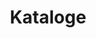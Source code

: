---
title: Kataloge
custom_title:
  html: PAGES.CATALOG
  menu: PAGES.CATALOG_MENU_TITLE
meta:
  title: PAGES.CATALOG_META_TITLE
  keywords: PAGES.CATALOG_META_KEYWORDS
  description: PAGES.CATALOG_META_DESCRIPTION
visible: true
cache_enable: false
routes:
  default: '/datenkataloge'
content_header_disabled: true
---